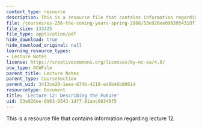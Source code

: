 ```yaml
---
content_type: resource
description: This is a resource file that contains information regarding lecture 12.
file: /courses/es-256-the-coming-years-spring-2008/53e926ee096395431df781aac68340f5_MITES_256S08_Lec12.pdf
file_size: 133425
file_type: application/pdf
hide_download: true
hide_download_original: null
learning_resource_types:
- Lecture Notes
license: https://creativecommons.org/licenses/by-nc-sa/4.0/
ocw_type: OCWFile
parent_title: Lecture Notes
parent_type: CourseSection
parent_uid: 3413ce20-1eea-674b-4218-ed8b46b80614
resourcetype: Document
title: 'Lecture 12: Describing the Future'
uid: 53e926ee-0963-9543-1df7-81aac68340f5
---
```

This is a resource file that contains information regarding lecture 12.
